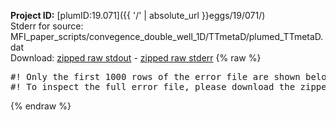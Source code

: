 **Project ID:** [plumID:19.071]({{ '/' | absolute_url }}eggs/19/071/)  
Stderr for source:  MFI_paper_scripts/convegence_double_well_1D/TTmetaD/plumed_TTmetaD.dat   
Download: [zipped raw stdout](plumed_TTmetaD.dat.plumed.stdout.txt.zip) - [zipped raw stderr](plumed_TTmetaD.dat.plumed.stderr.txt.zip) 
{% raw %}
<pre>
#! Only the first 1000 rows of the error file are shown below
#! To inspect the full error file, please download the zipped raw stderr file above
</pre>
{% endraw %}
